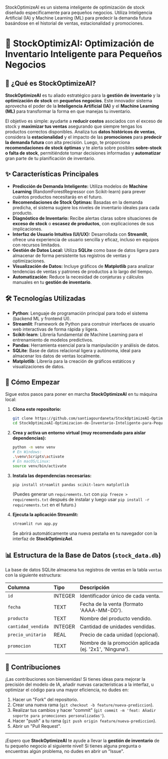 
StockOptimizeAI es un sistema inteligente de optimización de stock diseñado específicamente para pequeños negocios. Utiliza Inteligencia Artificial (IA) y Machine Learning (ML) para predecir la demanda futura basándose en el historial de ventas, estacionalidad y promociones.

# 🚀 StockOptimizAI: Optimización de Inventario Inteligente para Pequeños Negocios

## 🤔 ¿Qué es StockOptimizeAI?

**StockOptimizeAI** es tu aliado estratégico para la **gestión de inventario** y la **optimización de stock** en **pequeños negocios**. Este innovador sistema aprovecha el poder de la **Inteligencia Artificial (IA)** y el **Machine Learning (ML)** para transformar la forma en que manejas tu inventario.

El objetivo es simple: ayudarte a **reducir costos** asociados con el exceso de stock y **maximizar tus ventas** asegurando que siempre tengas los productos correctos disponibles. Analiza tus **datos históricos de ventas**, considera la **estacionalidad** y el impacto de las **promociones** para **predecir la demanda futura** con alta precisión. Luego, te proporciona **recomendaciones de stock óptimas** y te alerta sobre posibles **sobre-stock o falta de stock**, permitiéndote tomar decisiones informadas y **automatizar** gran parte de tu planificación de inventario.

## ✨ Características Principales

* **Predicción de Demanda Inteligente:** Utiliza modelos de **Machine Learning** (RandomForestRegressor con Scikit-learn) para prever cuántos productos necesitarás en el futuro.
* **Recomendaciones de Stock Óptimas:** Basadas en la demanda predicha, el sistema sugiere los niveles de inventario ideales para cada producto.
* **Diagnóstico de Inventario:** Recibe alertas claras sobre situaciones de **exceso de stock** o **escasez de productos**, con explicaciones de sus implicaciones.
* **Interfaz de Usuario Intuitiva (UI/UX):** Desarrollada con **Streamlit**, ofrece una experiencia de usuario sencilla y eficaz, incluso en equipos con recursos limitados.
* **Gestión de Datos Local:** Utiliza **SQLite** como base de datos ligera para almacenar de forma persistente tus registros de ventas y optimizaciones.
* **Visualización de Datos:** Incluye gráficos de **Matplotlib** para analizar tendencias de ventas y patrones de productos a lo largo del tiempo.
* **Automatización:** Reduce la necesidad de conjeturas y cálculos manuales en tu **gestión de inventario**.

## 🛠️ Tecnologías Utilizadas

* **Python**: Lenguaje de programación principal para todo el sistema (backend ML y frontend UI).
* **Streamlit**: Framework de Python para construir interfaces de usuario web interactivas de forma rápida y ligera.
* **Scikit-learn**: Librería fundamental de Machine Learning para el entrenamiento de modelos predictivos.
* **Pandas**: Herramienta esencial para la manipulación y análisis de datos.
* **SQLite**: Base de datos relacional ligera y autónoma, ideal para almacenar los datos de ventas localmente.
* **Matplotlib**: Librería para la creación de gráficos estáticos y visualizaciones de datos.

## 🚀 Cómo Empezar

Sigue estos pasos para poner en marcha **StockOptimizeAI** en tu máquina local:

1.  **Clona este repositorio:**
    ```bash
    git clone https://github.com/santiagourdaneta/StockOptimizeAI-Optimizacion-de-Inventario-Inteligente-para-Pequenos-Negocios/
    cd StockOptimizeAI-Optimizacion-de-Inventario-Inteligente-para-Pequenos-Negocios/
    ```

2.  **Crea y activa un entorno virtual (muy recomendado para aislar dependencias):**
    ```bash
    python -m venv venv
    # En Windows:
    .\venv\Scripts\activate
    # En macOS/Linux:
    source venv/bin/activate
    ```

3.  **Instala las dependencias necesarias:**
    ```bash
    pip install streamlit pandas scikit-learn matplotlib
    ```
    (Puedes generar un `requirements.txt` con `pip freeze > requirements.txt` después de instalar y luego usar `pip install -r requirements.txt` en el futuro.)

4.  **Ejecuta la aplicación Streamlit:**
    ```bash
    streamlit run app.py
    ```

    Se abrirá automáticamente una nueva pestaña en tu navegador con la interfaz de **StockOptimizAeI**.

## 📊 Estructura de la Base de Datos (`stock_data.db`)

La base de datos SQLite almacena tus registros de ventas en la tabla `ventas` con la siguiente estructura:

| Columna            | Tipo    | Descripción                                             |
| :----------------- | :------ | :------------------------------------------------------ |
| `id`               | INTEGER | Identificador único de cada venta.                      |
| `fecha`            | TEXT    | Fecha de la venta (formato 'AAAA-MM-DD').               |
| `producto`         | TEXT    | Nombre del producto vendido.                            |
| `cantidad_vendida` | INTEGER | Cantidad de unidades vendidas.                          |
| `precio_unitario`  | REAL    | Precio de cada unidad (opcional).                       |
| `promocion`        | TEXT    | Nombre de la promoción aplicada (ej. '2x1', 'Ninguna'). |

## 🤝 Contribuciones

¡Las contribuciones son bienvenidas! Si tienes ideas para mejorar la precisión del modelo de IA, añadir nuevas características a la interfaz, u optimizar el código para una mayor eficiencia, no dudes en:

1.  Hacer un "Fork" del repositorio.
2.  Crear una nueva rama (`git checkout -b feature/nueva-prediccion`).
3.  Realizar tus cambios y hacer "commit" (`git commit -m 'feat: Añadir soporte para promociones personalizadas'`).
4.  Hacer "push" a tu rama (`git push origin feature/nueva-prediccion`).
5.  Abrir un "Pull Request".

---

¡Espero que **StockOptimizeAI** te ayude a llevar la **gestión de inventario** de tu pequeño negocio al siguiente nivel! Si tienes alguna pregunta o encuentras algún problema, no dudes en abrir un "Issue".
